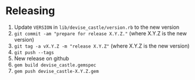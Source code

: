 Releasing
=========

1. Update `VERSION` in `lib/devise_castle/version.rb` to the new version
3. `git commit -am "prepare for release X.Y.Z."` (where X.Y.Z is the new version)
4. `git tag -a vX.Y.Z -m "release X.Y.Z"` (where X.Y.Z is the new version)
5. `git push --tags`
6. New release on github
7. `gem build devise_castle.gemspec`
8. `gem push devise_castle-X.Y.Z.gem`
